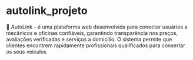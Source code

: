 # autolink_projeto
🚗 AutoLink - é uma plataforma web desenvolvida para conectar usuários a mecânicos e oficinas confiáveis, garantindo transparência nos preços, avaliações verificadas e serviços a domicílio. O sistema permite que clientes encontrem rapidamente profissionais qualificados para consertar os seus veículos
